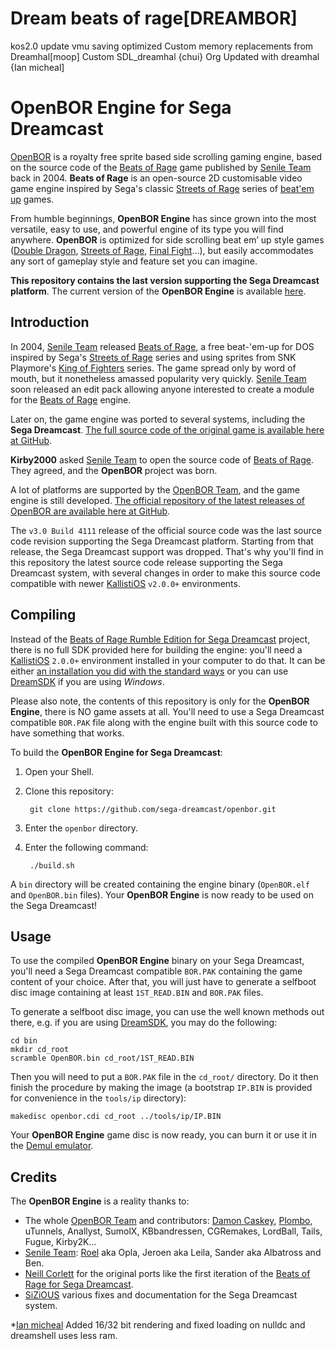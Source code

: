 # Dream beats of rage[DREAMBOR]
 kos2.0 update vmu saving optimized Custom memory replacements from Dreamhal[moop] Custom SDL_dreamhal {chui} Org Updated with dreamhal {Ian micheal]
# OpenBOR Engine for Sega Dreamcast

[OpenBOR](http://www.chronocrash.com/) is a royalty free sprite based side scrolling gaming engine, based on the source code of the [Beats of Rage](https://en.wikipedia.org/wiki/Beats_of_Rage) game published by [Senile Team](http://www.senileteam.com) back in 2004. **Beats of Rage** is an open-source 2D customisable video game engine inspired by Sega's classic [Streets of Rage](https://en.wikipedia.org/wiki/Streets_of_Rage "Streets of Rage") series of [beat'em up](https://en.wikipedia.org/wiki/Beat%27em_up "Beat'em up") games.

From humble beginnings, **OpenBOR Engine** has since grown into the most versatile, easy to use, and powerful engine of its type you will find anywhere. **OpenBOR** is optimized for side scrolling beat em’ up style games ([Double Dragon](https://en.wikipedia.org/wiki/Double_Dragon), [Streets of Rage](https://en.wikipedia.org/wiki/Streets_of_Rage), [Final Fight](https://en.wikipedia.org/wiki/Final_Fight)...), but easily accommodates any sort of gameplay style and feature set you can imagine.

**This repository contains the last version supporting the Sega Dreamcast platform**. The current version of the **OpenBOR Engine** is available [here](https://github.com/DCurrent/openbor).

## Introduction

In 2004, [Senile Team](http://www.senileteam.com) released [Beats of Rage](https://en.wikipedia.org/wiki/Beats_of_Rage), a free beat-'em-up for DOS inspired by Sega's [Streets of Rage](https://en.wikipedia.org/wiki/Streets_of_Rage) series and using sprites from SNK Playmore's [King of Fighters](https://en.wikipedia.org/wiki/The_King_of_Fighters) series. The game spread only by word of mouth, but it nonetheless amassed popularity very quickly. [Senile Team](http://www.senileteam.com) soon released an edit pack allowing anyone interested to create a module for the [Beats of Rage](https://en.wikipedia.org/wiki/Beats_of_Rage) engine.

Later on, the game engine was ported to several systems, including the **Sega Dreamcast**. [The full source code of the original game is available here at GitHub](https://github.com/sega-dreamcast/beats-of-rage).

**Kirby2000** asked [Senile Team](http://www.senileteam.com) to open the source code of [Beats of Rage](https://github.com/sega-dreamcast/beats-of-rage). They agreed, and the **OpenBOR** project was born.

A lot of platforms are supported by the [OpenBOR Team](https://github.com/DCurrent/openbor), and the game engine is still developed. [The official repository of the latest releases of OpenBOR are available here at GitHub](https://github.com/DCurrent/openbor).

The `v3.0 Build 4111` release of the official source code was the last source code revision supporting the Sega Dreamcast platform. Starting from that release, the Sega Dreamcast support was dropped. That's why you'll find in this repository the latest source code release supporting the Sega Dreamcast system, with several changes in order to make this source code compatible with newer [KallistiOS](http://gamedev.allusion.net/softprj/kos/) `v2.0.0+` environments.

## Compiling

Instead of the [Beats of Rage Rumble Edition for Sega Dreamcast](https://github.com/sega-dreamcast/beats-of-rage) project, there is no full SDK provided here for building the engine: you'll need a [KallistiOS](http://gamedev.allusion.net/softprj/kos/) `2.0.0+` environment installed in your computer to do that. It can be either [an installation you did with the standard ways](http://gamedev.allusion.net/softprj/kos/setup.php) or you can use [DreamSDK](https://www.dreamsdk.org/) if you are using *Windows*.

Please also note, the contents of this repository is only for the **OpenBOR Engine**, there is NO game assets at all. You'll need to use a Sega Dreamcast compatible `BOR.PAK` file along with the engine built with this source code to have something that works.

To build the **OpenBOR Engine for Sega Dreamcast**:

1. Open your Shell.
2. Clone this repository:
 
		git clone https://github.com/sega-dreamcast/openbor.git	
3. Enter the `openbor` directory.
4. Enter the following command:
 
		./build.sh

A `bin` directory will be created containing the engine binary (`OpenBOR.elf` and `OpenBOR.bin` files). Your **OpenBOR Engine** is now ready to be used on the Sega Dreamcast!

## Usage

To use the compiled **OpenBOR Engine** binary on your Sega Dreamcast, you'll need a Sega Dreamcast compatible `BOR.PAK` containing the game content of your choice. After that, you will just have to generate a selfboot disc image containing at least `1ST_READ.BIN` and `BOR.PAK` files.

To generate a selfboot disc image, you can use the well known methods out there, e.g. if you are using [DreamSDK](https://www.dreamsdk.org/), you may do the following:

	cd bin
	mkdir cd_root
	scramble OpenBOR.bin cd_root/1ST_READ.BIN

Then you will need to put a `BOR.PAK` file in the `cd_root/` directory. Do it then finish the procedure by making the image (a bootstrap `IP.BIN` is provided for convenience in the `tools/ip` directory):

	makedisc openbor.cdi cd_root ../tools/ip/IP.BIN

Your **OpenBOR Engine** game disc is now ready, you can burn it or use it in the [Demul emulator](http://demul.emulation64.com/).

## Credits

The **OpenBOR Engine** is a reality thanks to:

* The whole [OpenBOR Team](http://www.ChronoCrash.com) and contributors: [Damon Caskey](https://github.com/DCurrent), [Plombo](https://github.com/plombo), uTunnels, Anallyst, SumolX, KBbandressen, CGRemakes, LordBall, Tails, Fugue, Kirby2K...
* [Senile Team](http://www.senileteam.com): [Roel](http://www.roelvanmastbergen.nl) aka Opla, Jeroen aka Leila, Sander aka Albatross and Ben.
* [Neill Corlett](http://www.neillcorlett.com) for the original ports like the first iteration of the [Beats of Rage for Sega Dreamcast](https://github.com/sega-dreamcast/beats-of-rage).
* [SiZiOUS](http://www.sizious.com/) various fixes and documentation for the Sega Dreamcast system.

*[Ian micheal](https://github.com/ianmicheal/Dreambor6.0) Added 16/32 bit rendering and fixed loading on nulldc and dreamshell uses less ram.
